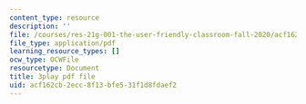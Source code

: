 ```yaml
---
content_type: resource
description: ''
file: /courses/res-21g-001-the-user-friendly-classroom-fall-2020/acf162cb2ecc8f13bfe531f1d8fdaef2_b04CichdN5g.pdf
file_type: application/pdf
learning_resource_types: []
ocw_type: OCWFile
resourcetype: Document
title: 3play pdf file
uid: acf162cb-2ecc-8f13-bfe5-31f1d8fdaef2
---
```

